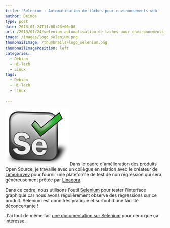 ```yaml
---
title: 'Selenium : Automatisation de tâches pour environnements web'
author: Deimos
type: post
date: 2013-01-24T11:00:23+00:00
url: /2013/01/24/selenium-automatisation-de-taches-pour-environnements-web/
image: /images/logo_selenium.png
thumbnailImage: /thumbnails/logo_selenium.png
thumbnailImagePosition: left
categories:
  - Debian
  - Hi-Tech
  - Linux
tags:
  - Debian
  - Hi-Tech
  - Linux

---
```

![Selenium-logo](/images/logo_selenium.png)
Dans le cadre d'amélioration des produits Open Source, je travaille avec un collègue en relation avec le créateur de [LimeSurvey](http://wiki.deimos.fr/Limesurvey_:_Mise_en_place_d%27une_solution_de_Sondages) pour fournir une plateforme de test de non régression qui sera généreusement prêtée par [Linagora](http://www.linagora.com/).

Dans ce cadre, nous utilisons l'outil [Selenium](http://wiki.deimos.fr/Selenium_:_Automatisation_de_t%C3%A2ches_pour_environnements_web) pour tester l'interface graphique car nous avons régulièrement observé des régressions sur ce produit. Selenium est donc très pratique et surtout d'une facilité déconcertante !

J'ai tout de même fait [une documentation sur Selenium](http://wiki.deimos.fr/Selenium_:_Automatisation_de_t%C3%A2ches_pour_environnements_web) pour ceux que ça intéresse.